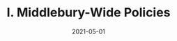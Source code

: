 ---
slug: "/pages/v-handbook_archive/handbook-2017-2018/iii.-policies-for-the-language-schools-2018"
date: "2021-05-01"
title: "I. Middlebury-Wide Policies"
---